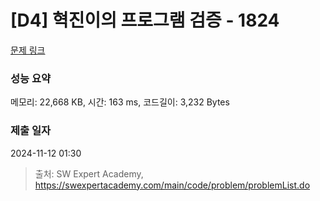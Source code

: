 # [D4] 혁진이의 프로그램 검증 - 1824 

[문제 링크](https://swexpertacademy.com/main/code/problem/problemDetail.do?contestProbId=AV4yLUiKDUoDFAUx) 

### 성능 요약

메모리: 22,668 KB, 시간: 163 ms, 코드길이: 3,232 Bytes

### 제출 일자

2024-11-12 01:30



> 출처: SW Expert Academy, https://swexpertacademy.com/main/code/problem/problemList.do